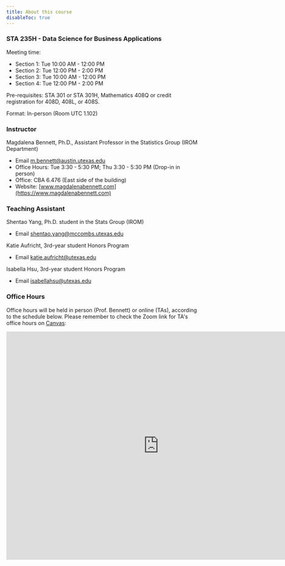 ```yaml
---
title: About this course
disableToc: true
---
```


### STA 235H - Data Science for Business Applications

Meeting time: 

- Section 1: Tue 10:00 AM - 12:00 PM
- Section 2: Tue 12:00 PM - 2:00 PM
- Section 3: Tue 10:00 AM - 12:00 PM
- Section 4: Tue 12:00 PM - 2:00 PM

Pre-requisites: STA 301 or STA 301H, Mathematics 408Q or credit registration for 408D, 408L, or 408S.

Format: In-person (Room UTC 1.102)

### Instructor

Magdalena Bennett, Ph.D., Assistant Professor in the Statistics Group (IROM Department)

- <i class="fas fa-envelope"></i> Email [m.bennett@austin.utexas.edu](mailto:m.bennett@austin.utexas.edu)
- <i class='fas fa-clock'></i> Office Hours: Tue 3:30 - 5:30 PM; Thu 3:30 - 5:30 PM (Drop-in in person)
- <i class="fas fa-building"></i> Office: CBA 6.476 (East side of the building)
- <i class="fas fa-address-card"></i> Website: [www.magdalenabennett.com](https://www.magdalenabennett.com)

### Teaching Assistant

Shentao Yang, Ph.D. student in the Stats Group (IROM)

- <i class="fas fa-envelope"></i> Email [shentao.yang@mccombs.utexas.edu](mailto:shentao.yang@mccombs.utexas.edu)

Katie Aufricht, 3rd-year student Honors Program

- <i class="fas fa-envelope"></i> Email [katie.aufricht@utexas.edu](mailto:katie.aufricht@utexas.edu)

Isabella Hsu, 3rd-year student Honors Program

- <i class="fas fa-envelope"></i> Email [isabellahsu@utexas.edu](mailto:isabellahsu@utexas.edu)

### Office Hours

Office hours will be held in person (Prof. Bennett) or online (TAs), according to the schedule below. Please remember to check the Zoom link for TA's office hours on [Canvas](https://utexas.instructure.com/courses/1347230/pages/office-hours):

<iframe src="https://calendar.google.com/calendar/embed?height=600&wkst=2&bgcolor=%23ffffff&ctz=America%2FChicago&src=cjM2NWZmanF0NWZzYjEwZ2tkMmo4a2toN2tAZ3JvdXAuY2FsZW5kYXIuZ29vZ2xlLmNvbQ&color=%23F09300" style="border-width:0" width="800" height="600" frameborder="0" scrolling="no"></iframe>